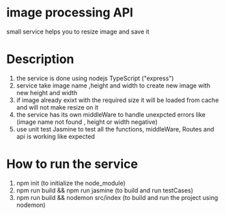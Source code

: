 # image processing API
small service helps you to resize image and save it
# Description 
1. the service is done using nodejs TypeScript ("express")
2. service take image name ,height and width to create new image with new height and width
3. if image already exixt with the required size it will be loaded from cache and will not make resize on it 
4. the service has its own middleWare to handle unexpcted errors like (image name not found , height or width negative)
5. use unit test Jasmine to test all the functions, middleWare, Routes and api is working like expected

# How to run the service
1. npm init (to initialize the node_module)
2. npm run build && npm run jasmine  (to build and run testCases)
3. npm run build && nodemon src/index (to build and run the project using nodemon)